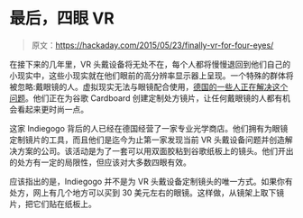 # 最后，四眼 VR

> 原文：<https://hackaday.com/2015/05/23/finally-vr-for-four-eyes/>

在接下来的几年里，VR 头戴设备将无处不在，每个人都将慢慢退回到他们自己的小现实中，这些小现实就在他们眼前的高分辨率显示器上呈现。一个特殊的群体将被忽略:戴眼镜的人。虚拟现实无法与眼镜配合使用，[德国的一些人正在解决这个问题](https://www.indiegogo.com/projects/cardlens-individual-lenses-for-google-cardboard/#/story)。他们正在为谷歌 Cardboard 创建定制处方镜片，让任何戴眼镜的人都有机会看起来更时尚一点。

这家 Indiegogo 背后的人已经在德国经营了一家专业光学商店。他们拥有为眼镜定制镜片的工具，而且他们是迄今为止第一家发现当前 VR 头戴设备问题并创造解决方案的公司。该活动是为了一套可以用双面胶粘到谷歌纸板上的镜头。他们开出的处方有一定的局限性，但应该对大多数四眼有效。

应该指出的是，Indiegogo 并不是为 VR 头戴设备定制镜头的唯一方式。如果你有处方，网上有几个地方可以买到 30 美元左右的眼镜。这样做，从镜架上取下镜片，把它们贴在纸板上。